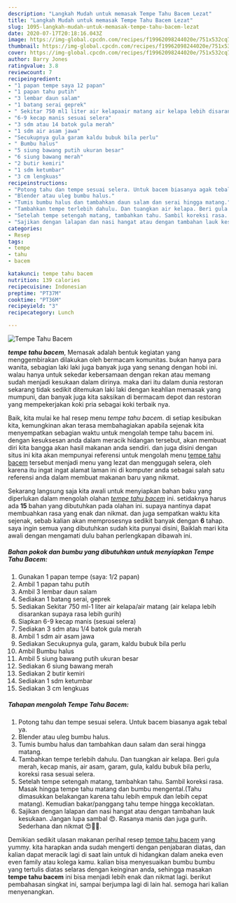 ```yaml
---
description: "Langkah Mudah untuk memasak Tempe Tahu Bacem Lezat"
title: "Langkah Mudah untuk memasak Tempe Tahu Bacem Lezat"
slug: 1095-langkah-mudah-untuk-memasak-tempe-tahu-bacem-lezat
date: 2020-07-17T20:18:16.043Z
image: https://img-global.cpcdn.com/recipes/f19962098244020e/751x532cq70/tempe-tahu-bacem-foto-resep-utama.jpg
thumbnail: https://img-global.cpcdn.com/recipes/f19962098244020e/751x532cq70/tempe-tahu-bacem-foto-resep-utama.jpg
cover: https://img-global.cpcdn.com/recipes/f19962098244020e/751x532cq70/tempe-tahu-bacem-foto-resep-utama.jpg
author: Barry Jones
ratingvalue: 3.8
reviewcount: 7
recipeingredient:
- "1 papan tempe saya 12 papan"
- "1 papan tahu putih"
- "3 lembar daun salam"
- "1 batang serai geprek"
- " Sekitar 750 ml1 liter air kelapaair matang air kelapa lebih disarankan supaya rasa lebih gurih"
- "6-9 kecap manis sesuai selera"
- "3 sdm atau 14 batok gula merah"
- "1 sdm air asam jawa"
- "Secukupnya gula garam kaldu bubuk bila perlu"
- " Bumbu halus"
- "5 siung bawang putih ukuran besar"
- "6 siung bawang merah"
- "2 butir kemiri"
- "1 sdm ketumbar"
- "3 cm lengkuas"
recipeinstructions:
- "Potong tahu dan tempe sesuai selera. Untuk bacem biasanya agak tebal ya."
- "Blender atau uleg bumbu halus."
- "Tumis bumbu halus dan tambahkan daun salam dan serai hingga matang."
- "Tambahkan tempe terlebih dahulu. Dan tuangkan air kelapa. Beri gula merah, kecap manis, air asam, garam, gula, kaldu bubuk bila perlu, koreksi rasa sesuai selera."
- "Setelah tempe setengah matang, tambahkan tahu. Sambil koreksi rasa. Masak hingga tempe tahu matang dan bumbu mengental.(Tahu dimasukkan belakangan karena tahu lebih empuk dan lebih cepat matang). Kemudian bakar/panggang tahu tempe hingga kecoklatan."
- "Sajikan dengan lalapan dan nasi hangat atau dengan tambahan lauk kesukaan. Jangan lupa sambal 😍. Rasanya manis dan juga gurih. Sederhana dan nikmat 😍👍🏻."
categories:
- Resep
tags:
- tempe
- tahu
- bacem

katakunci: tempe tahu bacem 
nutrition: 139 calories
recipecuisine: Indonesian
preptime: "PT37M"
cooktime: "PT36M"
recipeyield: "3"
recipecategory: Lunch

---
```



![Tempe Tahu Bacem](https://img-global.cpcdn.com/recipes/f19962098244020e/751x532cq70/tempe-tahu-bacem-foto-resep-utama.jpg)

<b><i>tempe tahu bacem</i></b>, Memasak adalah bentuk kegiatan yang menggembirakan dilakukan oleh bermacam komunitas. bukan hanya para wanita, sebagian laki laki juga banyak juga yang senang dengan hobi ini. walau hanya untuk sekedar kebersamaan dengan rekan atau memang sudah menjadi kesukaan dalam dirinya. maka dari itu dalam dunia restoran sekarang tidak sedikit ditemukan laki laki dengan keahlian memasak yang mumpuni, dan banyak juga kita saksikan di bermacam depot dan restoran yang mempekerjakan koki pria sebagai koki terbaik nya.

Baik, kita mulai ke hal resep menu <i>tempe tahu bacem</i>. di setiap kesibukan kita, kemungkinan akan terasa membahagiakan apabila sejenak kita menyempatkan sebagian waktu untuk mengolah tempe tahu bacem ini. dengan kesuksesan anda dalam meracik hidangan tersebut, akan membuat diri kita bangga akan hasil makanan anda sendiri. dan juga disini dengan situs ini kita akan mempunyai referensi untuk mengolah menu <u>tempe tahu bacem</u> tersebut menjadi menu yang lezat dan menggugah selera, oleh karena itu ingat ingat alamat laman ini di komputer anda sebagai salah satu referensi anda dalam membuat makanan baru yang nikmat.




Sekarang langsung saja kita awali untuk menyiapkan bahan baku yang diperlukan dalam mengolah olahan <u><i>tempe tahu bacem</i></u> ini. setidaknya harus ada <b>15</b> bahan yang dibutuhkan pada olahan ini. supaya nantinya dapat membuahkan rasa yang enak dan nikmat. dan juga sempatkan waktu kita sejenak, sebab kalian akan memprosesnya sedikit banyak dengan <b>6</b> tahap. saya ingin semua yang dibutuhkan sudah kita punyai disini, Baiklah mari kita awali dengan mengamati dulu bahan perlengkapan dibawah ini.

<!--inarticleads1-->

##### Bahan pokok dan bumbu yang dibutuhkan untuk menyiapkan Tempe Tahu Bacem:

1. Gunakan 1 papan tempe (saya: 1/2 papan)
1. Ambil 1 papan tahu putih
1. Ambil 3 lembar daun salam
1. Sediakan 1 batang serai, geprek
1. Sediakan  Sekitar 750 ml-1 liter air kelapa/air matang (air kelapa lebih disarankan supaya rasa lebih gurih)
1. Siapkan 6-9 kecap manis (sesuai selera)
1. Sediakan 3 sdm atau 1/4 batok gula merah
1. Ambil 1 sdm air asam jawa
1. Sediakan Secukupnya gula, garam, kaldu bubuk bila perlu
1. Ambil  Bumbu halus
1. Ambil 5 siung bawang putih ukuran besar
1. Sediakan 6 siung bawang merah
1. Sediakan 2 butir kemiri
1. Sediakan 1 sdm ketumbar
1. Sediakan 3 cm lengkuas




<!--inarticleads2-->

##### Tahapan mengolah Tempe Tahu Bacem:

1. Potong tahu dan tempe sesuai selera. Untuk bacem biasanya agak tebal ya.
1. Blender atau uleg bumbu halus.
1. Tumis bumbu halus dan tambahkan daun salam dan serai hingga matang.
1. Tambahkan tempe terlebih dahulu. Dan tuangkan air kelapa. Beri gula merah, kecap manis, air asam, garam, gula, kaldu bubuk bila perlu, koreksi rasa sesuai selera.
1. Setelah tempe setengah matang, tambahkan tahu. Sambil koreksi rasa. Masak hingga tempe tahu matang dan bumbu mengental.(Tahu dimasukkan belakangan karena tahu lebih empuk dan lebih cepat matang). Kemudian bakar/panggang tahu tempe hingga kecoklatan.
1. Sajikan dengan lalapan dan nasi hangat atau dengan tambahan lauk kesukaan. Jangan lupa sambal 😍. Rasanya manis dan juga gurih. Sederhana dan nikmat 😍👍🏻.




Demikian sedikit ulasan makanan perihal resep <u>tempe tahu bacem</u> yang yummy. kita harapkan anda sudah mengerti dengan penjabaran diatas, dan kalian dapat meracik lagi di saat lain untuk di hidangkan dalam aneka even even family atau kolega kamu. kalian bisa menyesuaikan bumbu bumbu yang tertulis diatas selaras dengan keinginan anda, sehingga masakan <b>tempe tahu bacem</b> ini bisa menjadi lebih enak dan nikmat lagi. berikut pembahasan singkat ini, sampai berjumpa lagi di lain hal. semoga hari kalian menyenangkan.

